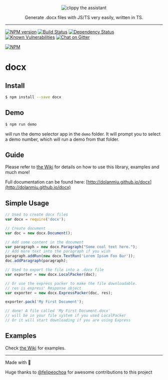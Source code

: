 <p align="center">
    <img alt="clippy the assistant" src="http://i60.tinypic.com/339pvtt.png">
</p>

<p align="center">
    Generate .docx files with JS/TS very easily, written in TS.
</p>

-----

[![NPM version][npm-image]][npm-url] [![Build Status][travis-image]][travis-url] [![Dependency Status][gemnasium-image]][gemnasium-url] [![Known Vulnerabilities][snky-image]][snky-url] [![Chat on Gitter][gitter-image]][gitter-url]

[![NPM](https://nodei.co/npm/docx.png?downloads=true&downloadRank=true&stars=true)](https://nodei.co/npm/docx/)

# docx

## Install

```sh
$ npm install --save docx
```

## Demo

```sh
$ npm run demo
```

will run the demo selector app in the `demo` folder. It will prompt you to select a demo number, which will run a demo from that folder.

## Guide

Please refer to [the Wiki](https://github.com/dolanmiu/docx/wiki) for details on how to use this library, examples and much more!

Full documentation can be found here: [http://dolanmiu.github.io/docx](http://dolanmiu.github.io/docx)

## Simple Usage

```js
// Used to create docx files
var docx = require('docx');

// Create document
var doc = new docx.Document();

// Add some content in the document
var paragraph = new docx.Paragraph("Some cool text here.");
// Add more text into the paragraph if you wish
paragraph.addRun(new docx.TextRun('Lorem Ipsum Foo Bar'));
doc.addParagraph(paragraph);

// Used to export the file into a .docx file
var exporter = new docx.LocalPacker(doc);

// Or use the express packer to make the file downloadable.
// res is express' Response object
var exporter = new docx.ExpressPacker(doc, res);

exporter.pack('My First Document');

// done! A file called 'My First Document.docx'
// will be in your file system if you used LocalPacker
// Or it will start downloading if you are using Express
```

## Examples
Check [the Wiki](https://github.com/dolanmiu/docx/wiki/Examples) for examples.

-----

Made with 💖

Huge thanks to [@felipeochoa](https://github.com/felipeochoa) for awesome contributions to this project

[npm-image]: https://badge.fury.io/js/docx.svg
[npm-url]: https://npmjs.org/package/docx
[travis-image]: https://travis-ci.org/dolanmiu/docx.svg?branch=master
[travis-url]: https://travis-ci.org/dolanmiu/docx
[daviddm-image]: https://david-dm.org/dolanmiu/docx.svg?theme=shields.io
[daviddm-url]: https://david-dm.org/dolanmiu/docx
[snky-image]: https://snyk.io/test/github/dolanmiu/docx/badge.svg
[snky-url]: https://snyk.io/test/github/dolanmiu/docx
[gitter-image]: https://badges.gitter.im/dolanmiu/docx.svg
[gitter-url]: https://gitter.im/docx-lib/Lobby
[gemnasium-image]: https://gemnasium.com/badges/github.com/dolanmiu/docx.svg
[gemnasium-url]: https://gemnasium.com/github.com/dolanmiu/docx

